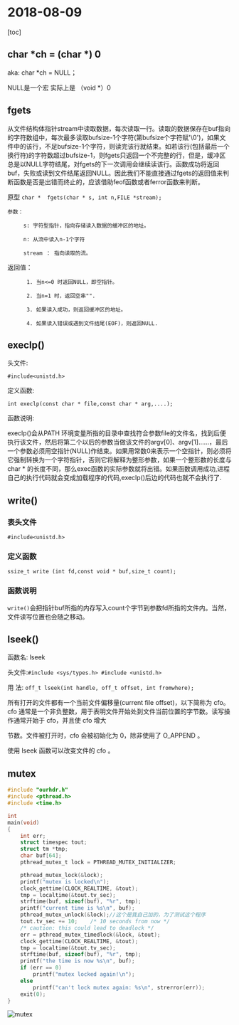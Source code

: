# 2018-08-09

[toc]

##  char *ch = (char *) 0 

aka:  char *ch = NULL；

NULL是一个宏 实际上是 （void *）0

## fgets

从文件结构体指针stream中读取数据，每次读取一行。读取的数据保存在buf指向的字符数组中，每次最多读取bufsize-1个字符(第bufsize个字符赋'\0')，如果文件中的该行，不足bufsize-1个字符，则读完该行就结束。如若该行(包括最后一个换行符)的字符数超过bufsize-1，则fgets只返回一个不完整的行，但是，缓冲区总是以NULL字符结尾，对fgets的下一次调用会继续读该行。函数成功将返回buf，失败或读到文件结尾返回NULL。因此我们不能直接通过fgets的返回值来判断函数是否是出错而终止的，应该借助feof函数或者ferror函数来判断。


原型  `char *  fgets(char * s, int n,FILE *stream);`

    参数：

         s: 字符型指针，指向存储读入数据的缓冲区的地址。

         n: 从流中读入n-1个字符

         stream ： 指向读取的流。

   返回值：

          1. 当n<=0 时返回NULL，即空指针。

          2. 当n=1 时，返回空串"".

          3. 如果读入成功，则返回缓冲区的地址。

          4. 如果读入错误或遇到文件结尾(EOF)，则返回NULL.

## execlp()

头文件:

`#include<unistd.h>`

定义函数:

`int execlp(const char * file,const char * arg,....);`

函数说明:

execlp()会从PATH 环境变量所指的目录中查找符合参数file的文件名，找到后便执行该文件，然后将第二个以后的参数当做该文件的argv[0]、argv[1]……，最后一个参数必须用空指针(NULL)作结束。如果用常数0来表示一个空指针，则必须将它强制转换为一个字符指针，否则它将解释为整形参数，如果一个整形数的长度与char * 的长度不同，那么exec函数的实际参数就将出错。如果函数调用成功,进程自己的执行代码就会变成加载程序的代码,execlp()后边的代码也就不会执行了.

## write()



### 表头文件

`#include<unistd.h>`

### 定义函数

`ssize_t write (int fd,const void * buf,size_t count);`

### 函数说明

`write()`会把指针buf所指的内存写入count个字节到参数fd所指的文件内。当然，文件读写位置也会随之移动。


## lseek()

函数名: lseek

头文件:`#include <sys/types.h> #include <unistd.h>`

用 法: `off_t lseek(int handle, off_t offset, int fromwhere);`

所有打开的文件都有一个当前文件偏移量(current file offset)，以下简称为 cfo。cfo 通常是一个非负整数，用于表明文件开始处到文件当前位置的字节数。读写操作通常开始于 cfo，并且使 cfo 增大



节数。文件被打开时，cfo 会被初始化为 0，除非使用了 O_APPEND 。

使用 lseek 函数可以改变文件的 cfo 。




## mutex

```c
#include "ourhdr.h"
#include <pthread.h>
#include <time.h>

int
main(void)
{
    int err;
    struct timespec tout;
    struct tm *tmp;
    char buf[64];
    pthread_mutex_t lock = PTHREAD_MUTEX_INITIALIZER;

    pthread_mutex_lock(&lock);
    printf("mutex is locked\n");
    clock_gettime(CLOCK_REALTIME, &tout);
    tmp = localtime(&tout.tv_sec);
    strftime(buf, sizeof(buf), "%r", tmp);
    printf("current time is %s\n", buf);
    pthread_mutex_unlock(&lock);//这个是我自己加的，为了测试这个程序
    tout.tv_sec += 10;    /* 10 seconds from now */
    /* caution: this could lead to deadlock */
    err = pthread_mutex_timedlock(&lock, &tout);
    clock_gettime(CLOCK_REALTIME, &tout);
    tmp = localtime(&tout.tv_sec);
    strftime(buf, sizeof(buf), "%r", tmp);
    printf("the time is now %s\n", buf);
    if (err == 0)
        printf("mutex locked again!\n");
    else
        printf("can't lock mutex again: %s\n", strerror(err));
    exit(0);
}
```
![mutex](/home/user/Pictures/mutex.png "Optional title")
